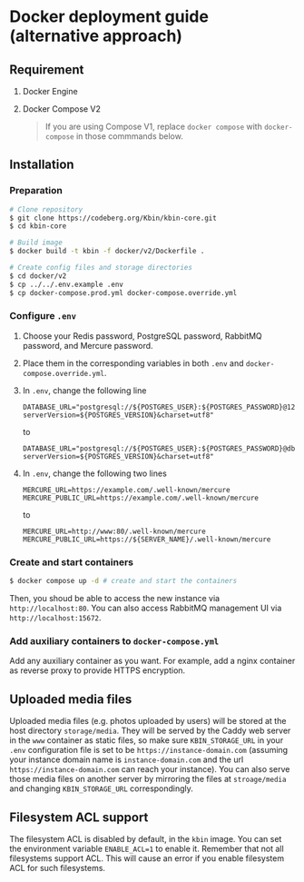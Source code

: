 # Docker deployment guide (alternative approach)

## Requirement

1. Docker Engine
2. Docker Compose V2

    > If you are using Compose V1, replace `docker compose` with `docker-compose` in those commmands below.

## Installation

### Preparation

```bash
# Clone repository
$ git clone https://codeberg.org/Kbin/kbin-core.git
$ cd kbin-core

# Build image
$ docker build -t kbin -f docker/v2/Dockerfile .

# Create config files and storage directories
$ cd docker/v2
$ cp ../../.env.example .env
$ cp docker-compose.prod.yml docker-compose.override.yml
```

### Configure `.env`

1. Choose your Redis password, PostgreSQL password, RabbitMQ password, and Mercure password.
2. Place them in the corresponding variables in both `.env` and `docker-compose.override.yml`.
3. In `.env`, change the following line

    ```env
    DATABASE_URL="postgresql://${POSTGRES_USER}:${POSTGRES_PASSWORD}@127.0.0.1:5432/${POSTGRES_DB}?serverVersion=${POSTGRES_VERSION}&charset=utf8"
    ```

    to

    ```env
    DATABASE_URL="postgresql://${POSTGRES_USER}:${POSTGRES_PASSWORD}@db:5432/${POSTGRES_DB}?serverVersion=${POSTGRES_VERSION}&charset=utf8"
    ```

4. In `.env`, change the following two lines

    ```env
    MERCURE_URL=https://example.com/.well-known/mercure
    MERCURE_PUBLIC_URL=https://example.com/.well-known/mercure
    ```

    to

    ```env
    MERCURE_URL=http://www:80/.well-known/mercure
    MERCURE_PUBLIC_URL=https://${SERVER_NAME}/.well-known/mercure
    ```

### Create and start containers

```bash
$ docker compose up -d # create and start the containers
```

Then, you shoud be able to access the new instance via `http://localhost:80`. You can also access RabbitMQ management UI via `http://localhost:15672`.

### Add auxiliary containers to `docker-compose.yml`

Add any auxiliary container as you want. For example, add a nginx container as reverse proxy to provide HTTPS encryption.

## Uploaded media files

Uploaded media files (e.g. photos uploaded by users) will be stored at the host directory `storage/media`. They will be served by the Caddy web server in the `www` container as static files, so make sure `KBIN_STORAGE_URL` in your `.env` configuration file is set to be `https://instance-domain.com` (assuming your instance domain name is `instance-domain.com` and the url `https://instance-domain.com` can reach your instance). You can also serve those media files on another server by mirroring the files at `stroage/media` and changing `KBIN_STORAGE_URL` correspondingly.

## Filesystem ACL support

The filesystem ACL is disabled by default, in the `kbin` image. You can set the environment variable `ENABLE_ACL=1` to enable it. Remember that not all filesystems support ACL. This will cause an error if you enable filesystem ACL for such filesystems.
